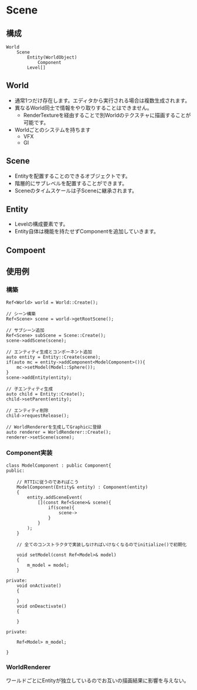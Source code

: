 # Scene

## 構成
```
World
	Scene
		Entity(WorldObject)
			Component
		Level[]
```

## World
* 通常1つだけ存在します。エディタから実行される場合は複数生成されます。
* 異なるWorld同士で情報をやり取りすることはできません。
	* RenderTextureを経由することで別Worldのテクスチャに描画することが可能です。
* Worldごとのシステムを持ちます
    * VFX
	* GI

## Scene
* Entityを配置することのできるオブジェクトです。
* 階層的にサブレベルを配置することができます。
* Sceneのタイムスケールは子Sceneに継承されます。

## Entity
* Levelの構成要素です。
* Entity自体は機能を持たせずComponentを追加していきます。

## Compoent



## 使用例
### 構築
```
Ref<World> world = World::Create();

// シーン構築
Ref<Scene> scene = world->getRootScene();

// サブシーン追加
Ref<Scene> subScene = Scene::Create();
scene->addScene(scene);

// エンティティ生成とコンポーネント追加
auto entity = Entity::Create(scene);
if(auto mc = entity->addComponent<ModelComponent>()){
	mc->setModel(Model::Sphere());
}
scene->addEntity(entity);

// 子エンティティ生成
auto child = Entity::Create();
child->setParent(entity);

// エンティティ削除
child->requestRelease();

// WorldRendererを生成してGraphicに登録
auto renderer = WorldRenderer::Create();
renderer->setScene(scene);
```
### Component実装
```
class ModelComponent : public Component{
public:
	
	// RTTIに従うのであればこう
	ModelComponent(Entity& entity) : Component(entity) 
	{
		entity.addSceneEvent(
			[](const Ref<Scene>& scene){
				if(scene){
					scene->
				}
			}
		);
	}

	// 全てのコンストラクタで実装しなければいけなくなるのでinitialize()で初期化

	void setModel(const Ref<Model>& model)
	{
		m_model = model;
	}

private:
	void onActivate()
	{
		
	}
	void onDeactivate()
	{
		
	}

private:

	Ref<Model> m_model;
	
}
```
### WorldRenderer
ワールドごとにEntityが独立しているのでお互いの描画結果に影響を与えない。
